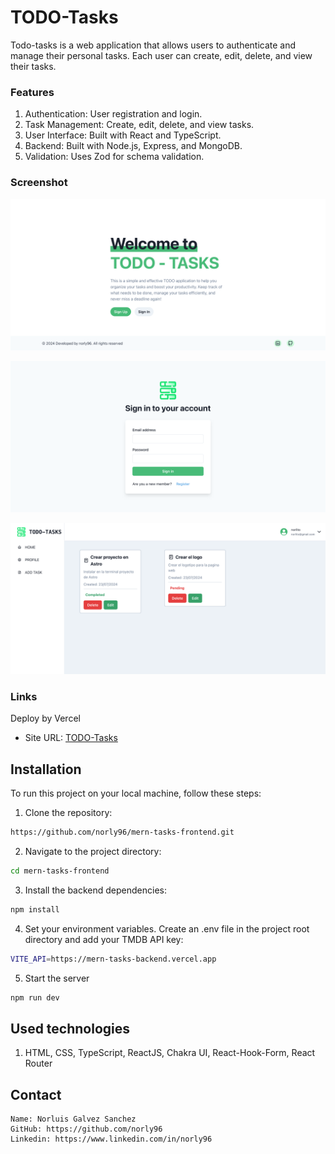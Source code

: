 # TODO-Tasks

Todo-tasks is a web application that allows users to authenticate and manage their personal tasks. Each user can create, edit, delete, and view their tasks.

### Features

1. Authentication: User registration and login.
2. Task Management: Create, edit, delete, and view tasks.
3. User Interface: Built with React and TypeScript.
4. Backend: Built with Node.js, Express, and MongoDB.
5. Validation: Uses Zod for schema validation.

### Screenshot

![](./public/home.png)

![](./public/login.png)

![](./public/tasks.png)

### Links

Deploy by Vercel

- Site URL: [TODO-Tasks](https://https://todo-tasks-sigma.vercel.app/)

## Installation

To run this project on your local machine, follow these steps:

1. Clone the repository:

```bash
https://github.com/norly96/mern-tasks-frontend.git
```

2. Navigate to the project directory:

```bash
cd mern-tasks-frontend
```

3. Install the backend dependencies:

```bash
npm install
```

4. Set your environment variables. Create an .env file in the project root directory and add your TMDB API key:

```bash
VITE_API=https://mern-tasks-backend.vercel.app
```

5. Start the server

```bash
npm run dev
```

## Used technologies

1. HTML, CSS, TypeScript, ReactJS, Chakra UI, React-Hook-Form, React Router

## Contact

    Name: Norluis Galvez Sanchez
    GitHub: https://github.com/norly96
    Linkedin: https://www.linkedin.com/in/norly96
